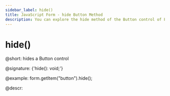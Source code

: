 ```yaml
---
sidebar_label: hide()
title: JavaScript Form - hide Button Method 
description: You can explore the hide method of the Button control of Form in the documentation of the DHTMLX JavaScript UI library. Browse developer guides and API reference, try out code examples and live demos, and download a free 30-day evaluation version of DHTMLX Suite 7.
---
```


# hide()

@short: hides a Button control

@signature: {'hide(): void;'}

@example:
form.getItem("button").hide();

@descr:
